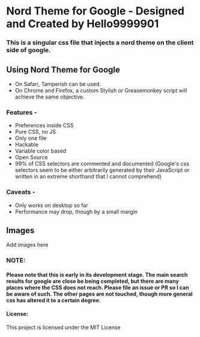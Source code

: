 # Nord Theme for Google - Designed and Created by Hello9999901

### This is a singular css file that injects a nord theme on the client side of google.

## Using Nord Theme for Google
 - On Safari, Tamperish can be used. 
 - On Chrome and Firefox, a custom Stylish or Greasemonkey script will achieve the same objective.

### Features -
 - Preferences inside CSS
 - Pure CSS, no JS
 - Only one file
 - Hackable
 - Variable color based
 - Open Source
 - 99% of CSS selectors are commented and documented (Google's css selectors seem to be either arbitrarily generated by their JavaScript or written in an extreme shorthand that I cannot comprehend)

### Caveats - 
 - Only works on desktop so far
 - Performance may drop, though by a small margin

## Images
Add images here

### NOTE:
#### Please note that this is early in its development stage. The main search results for google are close be being completed, but there are many places where the CSS does not reach. Please file an issue or PR so I can be aware of such. The other pages are not touched, though more general css has altered it to a certain degree.

#### License:
This project is licensed under the MIT License
